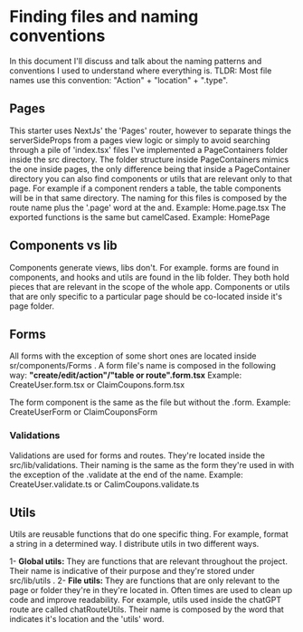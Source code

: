 # Finding files and naming conventions

In this document I'll discuss and talk about the naming patterns and conventions I used to understand where everything is. 
TLDR: Most file names use this convention: "Action" + "location" + ".type". 


## Pages

This starter uses NextJs' the 'Pages' router, however to separate things the serverSideProps from a pages view logic or simply to avoid searching through a pile of 'index.tsx' files I've implemented a PageContainers folder inside the src directory.
The folder structure inside PageContainers mimics the one inside pages, the only difference being that inside a PageContainer directory you can also find components or utils that are relevant only to that page. For example if a component renders a table, the table components will be in that same directory.
The naming for this files is composed by the route name plus the '.page' word at the and.
Example: Home.page.tsx
The exported functions is the same but camelCased.
Example: HomePage

## Components vs lib

Components generate views, libs don't. For example. forms are found in components, and hooks and utils are found in the lib folder.
They both hold pieces that are relevant in the scope of the whole app. Components or utils that are only specific to a particular page should be co-located inside it's page folder.  

## Forms

All forms with the exception of some short ones are located inside sr/components/Forms .
A form file's name is composed in the following way:
__"create/edit/action"/"table or route".form.tsx__
Example: CreateUser.form.tsx or ClaimCoupons.form.tsx

The form component is the same as the file but without the .form.
Example: CreateUserForm or ClaimCouponsForm

### Validations

Validations are used for forms and routes. They're located inside the src/lib/validations. Their naming is the same as the form they're used in with the exception of the .validate at the end of the name.
Example: CreateUser.validate.ts or CalimCoupons.validate.ts

## Utils

Utils are reusable functions that do one specific thing. For example, format a string in a determined way. I distribute utils in two different ways.

1-  __Global utils:__ They are functions that are relevant throughout the project. Their name is indicative of their purpose and they're stored under src/lib/utils .
2- __File utils:__ They are functions that are only relevant to the page or folder they're in they're located in. Often times are used to clean up code and improve readability. For example, utils used inside the chatGPT route are called chatRouteUtils. Their name is composed by the word that indicates it's location and the 'utils' word.